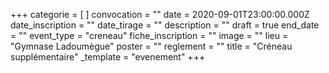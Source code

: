 +++
categorie = [ ]
convocation = ""
date = 2020-09-01T23:00:00.000Z
date_inscription = ""
date_tirage = ""
description = ""
draft = true
end_date = ""
event_type = "creneau"
fiche_inscription = ""
image = ""
lieu = "Gymnase Ladoumègue"
poster = ""
reglement = ""
title = "Créneau supplémentaire"
_template = "evenement"
+++

